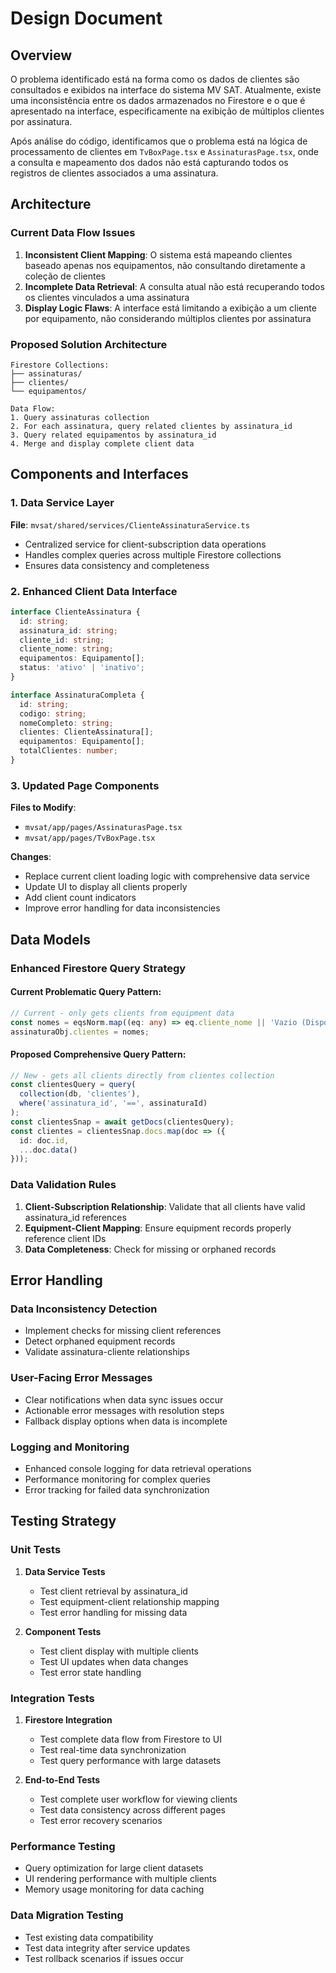 # Design Document

## Overview

O problema identificado está na forma como os dados de clientes são consultados e exibidos na interface do sistema MV SAT. Atualmente, existe uma inconsistência entre os dados armazenados no Firestore e o que é apresentado na interface, especificamente na exibição de múltiplos clientes por assinatura.

Após análise do código, identificamos que o problema está na lógica de processamento de clientes em `TvBoxPage.tsx` e `AssinaturasPage.tsx`, onde a consulta e mapeamento dos dados não está capturando todos os registros de clientes associados a uma assinatura.

## Architecture

### Current Data Flow Issues
1. **Inconsistent Client Mapping**: O sistema está mapeando clientes baseado apenas nos equipamentos, não consultando diretamente a coleção de clientes
2. **Incomplete Data Retrieval**: A consulta atual não está recuperando todos os clientes vinculados a uma assinatura
3. **Display Logic Flaws**: A interface está limitando a exibição a um cliente por equipamento, não considerando múltiplos clientes por assinatura

### Proposed Solution Architecture
```
Firestore Collections:
├── assinaturas/
├── clientes/
└── equipamentos/

Data Flow:
1. Query assinaturas collection
2. For each assinatura, query related clientes by assinatura_id
3. Query related equipamentos by assinatura_id  
4. Merge and display complete client data
```

## Components and Interfaces

### 1. Data Service Layer
**File**: `mvsat/shared/services/ClienteAssinaturaService.ts`
- Centralized service for client-subscription data operations
- Handles complex queries across multiple Firestore collections
- Ensures data consistency and completeness

### 2. Enhanced Client Data Interface
```typescript
interface ClienteAssinatura {
  id: string;
  assinatura_id: string;
  cliente_id: string;
  cliente_nome: string;
  equipamentos: Equipamento[];
  status: 'ativo' | 'inativo';
}

interface AssinaturaCompleta {
  id: string;
  codigo: string;
  nomeCompleto: string;
  clientes: ClienteAssinatura[];
  equipamentos: Equipamento[];
  totalClientes: number;
}
```

### 3. Updated Page Components
**Files to Modify**:
- `mvsat/app/pages/AssinaturasPage.tsx`
- `mvsat/app/pages/TvBoxPage.tsx`

**Changes**:
- Replace current client loading logic with comprehensive data service
- Update UI to display all clients properly
- Add client count indicators
- Improve error handling for data inconsistencies

## Data Models

### Enhanced Firestore Query Strategy

#### Current Problematic Query Pattern:
```typescript
// Current - only gets clients from equipment data
const nomes = eqsNorm.map((eq: any) => eq.cliente_nome || 'Vazio (Disponível para aluguel)');
assinaturaObj.clientes = nomes;
```

#### Proposed Comprehensive Query Pattern:
```typescript
// New - gets all clients directly from clientes collection
const clientesQuery = query(
  collection(db, 'clientes'),
  where('assinatura_id', '==', assinaturaId)
);
const clientesSnap = await getDocs(clientesQuery);
const clientes = clientesSnap.docs.map(doc => ({
  id: doc.id,
  ...doc.data()
}));
```

### Data Validation Rules
1. **Client-Subscription Relationship**: Validate that all clients have valid assinatura_id references
2. **Equipment-Client Mapping**: Ensure equipment records properly reference client IDs
3. **Data Completeness**: Check for missing or orphaned records

## Error Handling

### Data Inconsistency Detection
- Implement checks for missing client references
- Detect orphaned equipment records
- Validate assinatura-cliente relationships

### User-Facing Error Messages
- Clear notifications when data sync issues occur
- Actionable error messages with resolution steps
- Fallback display options when data is incomplete

### Logging and Monitoring
- Enhanced console logging for data retrieval operations
- Performance monitoring for complex queries
- Error tracking for failed data synchronization

## Testing Strategy

### Unit Tests
1. **Data Service Tests**
   - Test client retrieval by assinatura_id
   - Test equipment-client relationship mapping
   - Test error handling for missing data

2. **Component Tests**
   - Test client display with multiple clients
   - Test UI updates when data changes
   - Test error state handling

### Integration Tests
1. **Firestore Integration**
   - Test complete data flow from Firestore to UI
   - Test real-time data synchronization
   - Test query performance with large datasets

2. **End-to-End Tests**
   - Test complete user workflow for viewing clients
   - Test data consistency across different pages
   - Test error recovery scenarios

### Performance Testing
- Query optimization for large client datasets
- UI rendering performance with multiple clients
- Memory usage monitoring for data caching

### Data Migration Testing
- Test existing data compatibility
- Test data integrity after service updates
- Test rollback scenarios if issues occur
